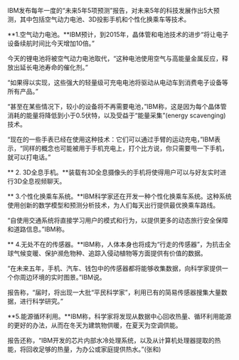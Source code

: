 <!---
markmeta_author: wongoo
markmeta_date: 2010-12-28 06:27:38
slug: ibm_future_tech_of_next_5_years
markmeta_title: IBM预测未来5年5项科技
wordpress_id: 46
markmeta_categories: Collection
-->

IBM发布每年一度的“未来5年5项预测”报告，对未来5年的科技发展作出5大预测，其中包括空气动力电池、3D投影手机和个性化换乘车等技术。

**1.空气动力电池。**IBM预计，到2015年，晶体管和电池技术的进步“将让电子设备续航时间比今天增加10倍。”

今天的锂电池将被空气动力电池取代，“这种电池使用空气与高能量金属反应，释放出延长电池寿命的催化剂。”

“如果得以实现，这些强大的轻量级可充电电池将驱动从电动车到消费电子设备等所有产品。”

“甚至在某些情况下，较小的设备将不再需要电池，”IBM称，这是因为每个晶体管消耗的能量将降低到小于0.5伏特，以及受益于“能量采集”(energy scavenging)技术。

“现在的一些手表已经在使用这种技术：它们可以通过手臂的运动充电，”IBM表示，“同样的概念也可能被用于手机充电上，打个比方说，你只需要甩一下手机，就可以打电话。”

** 2. 3D全息手机。**装载有3D全息摄像头的手机将使得用户可以与好友实时进行3D全息视频聊天。

** 3.个性化换乘车系统。**IBM科学家还在开发一种个性化换乘车系统。这种系统使用创新的数学模型和预测分析技术，为人们每天出行提供最优换乘车路线。

“自使用交通系统将直接学习用户的模式和行为，以提供更多的动态旅行安全保障和道路信息。”IBM称。

** 4.无处不在的传感器。**IBM称，人体本身也将成为“行走的传感器”，为抗击全球气候变暖、保护濒危物种、追踪入侵动植物等方面提供有价值的数据。

“在未来五年，手机、汽车、钱包中的传感器都将能够收集数据，向科学家提供一个你周边环境的实时图景。”IBM说。

报告称，“届时，将出现一大批“平民科学家”，利用已有的简易传感器搜集大量数据，进行科学研究。”

**5.能源循环利用。**IBM称，科学家将发现从数据中心回收热量、循环利用能源的更好的办法，从而在冬天为建筑物供暖，在夏天为空调供能。

报告还称，“IBM开发的芯片内部水冷处理系统，以及从计算机处理器提取的热能，将回收足够的热量，为办公或家庭提供热水。”(张和)
